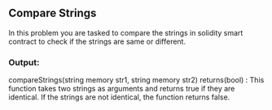 ## Compare Strings

In this problem you are tasked to compare the strings in solidity smart contract to check if the strings are same or different.

### Output:

compareStrings(string memory str1, string memory str2) returns(bool) : This function takes two strings as arguments and returns true if they are identical. If the strings are not identical, the function returns false.
